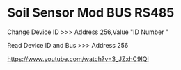 # Soil Sensor Mod BUS RS485 
  Change Device ID >>> Address 256,Value "ID Number " 
  
  Read Device   ID and Bus  >>> Address 256

  https://www.youtube.com/watch?v=3_JZxhC9IQI
  

